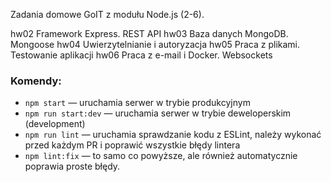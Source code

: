 Zadania domowe GoIT z modułu Node.js (2-6).

hw02 Framework Express. REST API
hw03 Baza danych MongoDB. Mongoose
hw04 Uwierzytelnianie i autoryzacja
hw05 Praca z plikami. Testowanie aplikacji
hw06 Praca z e-mail i Docker. Websockets

### Komendy:

- `npm start` &mdash; uruchamia serwer w trybie produkcyjnym
- `npm run start:dev` &mdash; uruchamia serwer w trybie deweloperskim (development)
- `npm run lint` &mdash; uruchamia sprawdzanie kodu z ESLint, należy wykonać przed każdym PR i poprawić wszystkie błędy lintera
- `npm lint:fix` &mdash; to samo co powyższe, ale również automatycznie poprawia proste błędy.
